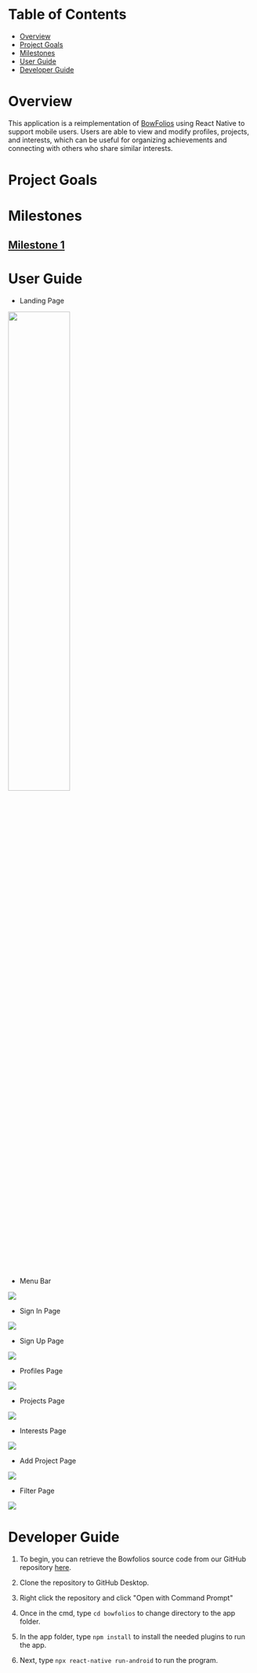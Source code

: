 # Table of Contents

* [Overview](#overview)
* [Project Goals](#project-goals)
* [Milestones](#milestones)
* [User Guide](#user-guide)
* [Developer Guide](#developer-guide)

# Overview

This application is a reimplementation of <a href="https://bowfolios.github.io/">BowFolios</a> using React Native to support mobile users. Users are able to view and modify profiles, projects, and interests, which can be useful for organizing achievements and connecting with others who share similar interests.

# Project Goals

# Milestones

## <a href="">Milestone 1</a>

# User Guide

- Landing Page

<img src="/pics/landing.png" width=50% height=50%>

- Menu Bar

<img src="/pics/menu.png">

- Sign In Page

<img src="/pics/sign-in.png">

- Sign Up Page

<img src="/pics/sign-up.png">

- Profiles Page

<img src="/pics/profiles.png">

- Projects Page

<img src="/pics/projects.png">

- Interests Page

<img src="/pics/interests.png">

- Add Project Page

<img src="/pics/add-project.png">

- Filter Page

<img src="/pics/filter.png">


# Developer Guide

1. To begin, you can retrieve the Bowfolios source code from our GitHub repository <a href="https://github.com/Asianbois808/Assignment-1">here</a>.

2. Clone the repository to GitHub Desktop.

3. Right click the repository and click "Open with Command Prompt"

4. Once in the cmd, type `cd bowfolios` to change directory to the app folder.

5. In the app folder, type `npm install` to install the needed plugins to run the app.

6. Next, type `npx react-native run-android` to run the program.


